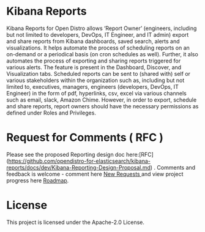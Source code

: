 # Kibana Reports

Kibana Reports for Open Distro allows ‘Report Owner’ (engineers, including but not limited to developers, DevOps, IT Engineer, and IT admin) export and share reports from Kibana dashboards, saved search, alerts and visualizations. It helps automate the process of scheduling reports on an on-demand or a periodical basis (on cron schedules as well). Further, it also automates the process of exporting and sharing reports triggered for various alerts. The feature is present in the Dashboard, Discover, and Visualization tabs. Scheduled reports can be sent to (shared with) self or various stakeholders within the organization such as, including but not limited to, executives, managers, engineers (developers, DevOps, IT Engineer) in the form of pdf, hyperlinks, csv, excel via various channels such as email, slack, Amazon Chime. However, in order to export, schedule and share reports, report owners should have the necessary permissions as defined under Roles and Privileges.

# Request for Comments ( RFC ) 
 Please see the proposed Reporting design doc here:[RFC] (https://github.com/opendistro-for-elasticsearch/kibana-reports/docs/dev/Kibana-Reporting-Design-Proposal.md) . Comments and feedback is welcome - comment here [ New Requests ](https://github.com/opendistro-for-elasticsearch/kibana-reports/issues)  and view project progress here [Roadmap](https://github.com/opendistro-for-elasticsearch/kibana-reports/projects/1).

# License

This project is licensed under the Apache-2.0 License.

